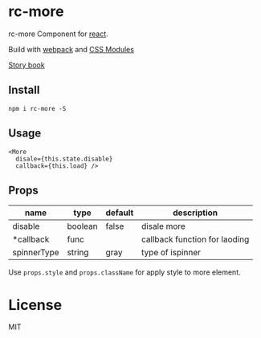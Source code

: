 # rc-more

rc-more Component for [react](https://facebook.github.io/react/).

Build with [webpack](https://webpack.github.io/) and [CSS Modules](https://github.com/css-modules/css-modules)

[Story book](https://rc-component.github.io/rc-more/)

## Install

    npm i rc-more -S

## Usage

```
<More
  disale={this.state.disable}
  callback={this.load} />
```

## Props

name    | type   | default    | description
------- | ------ | ---------- | ------------
disable | boolean| false      | disale more
*callback|func | | callback function for laoding
spinnerType | string | gray   | type of ispinner

Use `props.style` and `props.className` for apply style to more element.

# License

MIT
